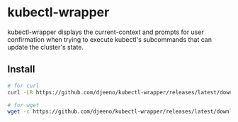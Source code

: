 # kubectl-wrapper
kubectl-wrapper displays the current-context and prompts for user confirmation when trying to execute kubectl's subcommands that can update the cluster's state.

## Install

```bash
# for curl
curl -LR https://github.com/djeeno/kubectl-wrapper/releases/latest/download/kubectl -o /usr/local/bin/kubectl ; chmod -v +x /usr/local/bin/kubectl

# for wget
wget -c https://github.com/djeeno/kubectl-wrapper/releases/latest/download/kubectl -O /usr/local/bin/kubectl ; chmod -v +x /usr/local/bin/kubectl
```
